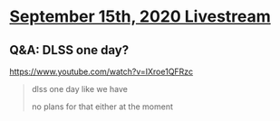 # [September 15th, 2020 Livestream](../2020-09-15.md)
## Q&A: DLSS one day?
https://www.youtube.com/watch?v=IXroe1QFRzc
> dlss one day like we have
>
> no plans for that either at the moment
>
